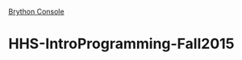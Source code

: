 [Brython Console](HHS-IntroProgramming-Fall2015.github.io/console.html)
# HHS-IntroProgramming-Fall2015
